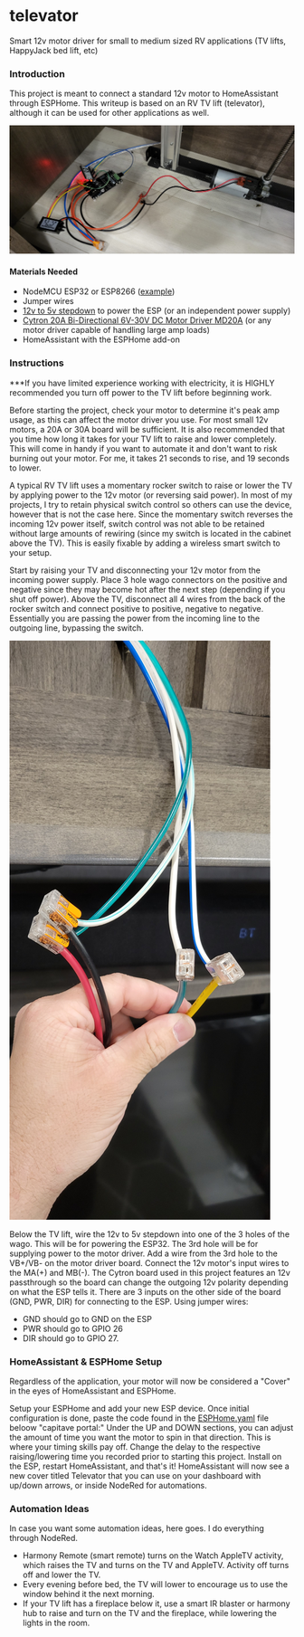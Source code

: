 # televator
Smart 12v motor driver for small to medium sized RV applications (TV lifts, HappyJack bed lift, etc)


### Introduction
This project is meant to connect a standard 12v motor to HomeAssistant through ESPHome. This writeup is based on an RV TV lift (televator), although it can be used for other applications as well.

![Complete Setup](/completesetup.jpg)

#### Materials Needed
- NodeMCU ESP32 or ESP8266 ([example](https://www.amazon.com/gp/product/B09J95SMG7/ref=ppx_yo_dt_b_asin_image_o05_s00?ie=UTF8&th=1))
- Jumper wires
- [12v to 5v stepdown](https://www.amazon.com/gp/product/B00CBCGAL8/ref=ppx_yo_dt_b_asin_title_o05_s00?ie=UTF8&th=1) to power the ESP (or an independent power supply)
- [Cytron 20A Bi-Directional 6V-30V DC Motor Driver MD20A](https://www.amazon.com/gp/product/B07RQFN485/ref=ppx_yo_dt_b_asin_title_o02_s00?ie=UTF8&psc=1) (or any motor driver capable of handling large amp loads)
- HomeAssistant with the ESPHome add-on


### Instructions
***If you have limited experience working with electricity, it is HIGHLY recommended you turn off power to the TV lift before beginning work.

Before starting the project, check your motor to determine it's peak amp usage, as this can affect the motor driver you use. For most small 12v motors, a 20A or 30A board will be sufficient. It is also recommended that you time how long it takes for your TV lift to raise and lower completely. This will come in handy if you want to automate it and don't want to risk burning out your motor. For me, it takes 21 seconds to rise, and 19 seconds to lower.

A typical RV TV lift uses a momentary rocker switch to raise or lower the TV by applying power to the 12v motor (or reversing said power). In most of my projects, I try to retain physical switch control so others can use the device, however that is not the case here. Since the momentary switch reverses the incoming 12v power itself, switch control was not able to be retained without large amounts of rewiring (since my switch is located in the cabinet above the TV). This is easily fixable by adding a wireless smart switch to your setup.

Start by raising your TV and disconnecting your 12v motor from the incoming power supply. Place 3 hole wago connectors on the positive and negative since they may become hot after the next step (depending if you shut off power). Above the TV, disconnect all 4 wires from the back of the rocker switch and connect positive to positive, negative to negative. Essentially you are passing the power from the incoming line to the outgoing line, bypassing the switch.

![Rocker Switch Wires](/rockerswitch.jpg)

Below the TV lift, wire the 12v to 5v stepdown into one of the 3 holes of the wago. This will be for powering the ESP32. The 3rd hole will be for supplying power to the motor driver. Add a wire from the 3rd hole to the VB+/VB- on the motor driver board. Connect the 12v motor's input wires to the MA(+) and MB(-). The Cytron board used in this project features an 12v passthrough so the board can change the outgoing 12v polarity depending on what the ESP tells it. There are 3 inputs on the other side of the board (GND, PWR, DIR) for connecting to the ESP. Using jumper wires:
- GND should go to GND on the ESP
- PWR should go to GPIO 26
- DIR should go to GPIO 27.


### HomeAssistant & ESPHome Setup
Regardless of the application, your motor will now be considered a "Cover" in the eyes of HomeAssistant and ESPHome.

Setup your ESPHome and add your new ESP device. Once initial configuration is done, paste the code found in the [ESPHome.yaml](https://github.com/tango2590/televator/blob/9214988cd70cf1514626a7958c143fc4e774a4a8/ESPHome.yml) file beloow "capitave portal:" Under the UP and DOWN sections, you can adjust the amount of time you want the motor to spin in that direction. This is where your timing skills pay off. Change the delay to the respective raising/lowering time you recorded prior to starting this project. Install on the ESP, restart HomeAssistant, and that's it! HomeAssistant will now see a new cover titled Televator that you can use on your dashboard with up/down arrows, or inside NodeRed for automations.

### Automation Ideas
In case you want some automation ideas, here goes. I do everything through NodeRed.
- Harmony Remote (smart remote) turns on the Watch AppleTV activity, which raises the TV and turns on the TV and AppleTV. Activity off turns off and lower the TV.
- Every evening before bed, the TV will lower to encourage us to use the window behind it the next morning.
- If your TV lift has a fireplace below it, use a smart IR blaster or harmony hub to raise and turn on the TV and the fireplace, while lowering the lights in the room.
